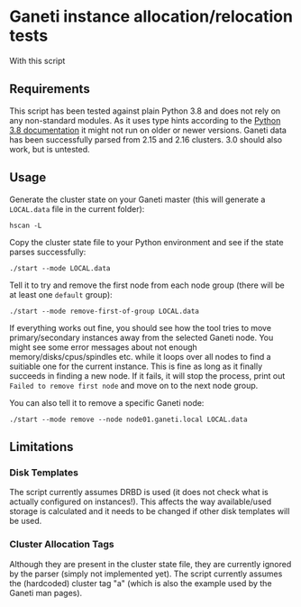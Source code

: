 # Ganeti instance allocation/relocation tests

With this script 

## Requirements

This script has been tested against plain Python 3.8 and does not rely on any non-standard modules. As it uses type hints according to the [Python 3.8 documentation](https://docs.python.org/3.8/library/typing.html) it might not run on older or newer versions. Ganeti data has been successfully parsed from 2.15 and 2.16 clusters. 3.0 should also work, but is untested.

## Usage

Generate the cluster state on your Ganeti master (this will generate a `LOCAL.data` file in the current folder):
```shell
hscan -L
```

Copy the cluster state file to your Python environment and see if the state parses successfully:
```shell
./start --mode LOCAL.data
```

Tell it to try and remove the first node from each node group (there will be at least one `default` group):
```shell
./start --mode remove-first-of-group LOCAL.data
```

If everything works out fine, you should see how the tool tries to move primary/secondary instances away from the selected Ganeti node. You might see some error messages about not enough memory/disks/cpus/spindles etc. while it loops over all nodes to find a suitiable one for the current instance. This is fine as long as it finally succeeds in finding a new node. If it fails, it will stop the process, print out `Failed to remove first node` and move on to the next node group. 

You can also tell it to remove a specific Ganeti node:

```shell
./start --mode remove --node node01.ganeti.local LOCAL.data
```

## Limitations

### Disk Templates

The script currently assumes DRBD is used (it does not check what is actually configured on instances!). This affects the way available/used storage is calculated and it needs to be changed if other disk templates will be used.

### Cluster Allocation Tags

Although they are present in the cluster state file, they are currently ignored by the parser (simply not implemented yet). The script currently assumes the (hardcoded) cluster tag "a" (which is also the example used by the Ganeti man pages).